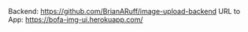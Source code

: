 Backend: https://github.com/BrianARuff/image-upload-backend
URL to App: https://bofa-img-ui.herokuapp.com/
